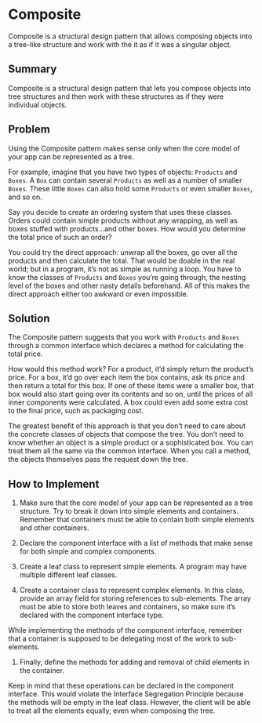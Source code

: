 # Composite

Composite is a structural design pattern that allows composing objects into a tree-like structure and work with the it as if it was a singular object.

## Summary

Composite is a structural design pattern that lets you compose objects into tree structures and then work with these structures as if they were individual objects.

## Problem

Using the Composite pattern makes sense only when the core model of your app can be represented as a tree.

For example, imagine that you have two types of objects: `Products` and `Boxes`. A `Box` can contain several `Products` as well as a number of smaller `Boxes`. These little `Boxes` can also hold some `Products` or even smaller `Boxes`, and so on.

Say you decide to create an ordering system that uses these classes. Orders could contain simple products without any wrapping, as well as boxes stuffed with products...and other boxes. How would you determine the total price of such an order?

You could try the direct approach: unwrap all the boxes, go over all the products and then calculate the total. That would be doable in the real world; but in a program, it’s not as simple as running a loop. You have to know the classes of `Products` and `Boxes` you’re going through, the nesting level of the boxes and other nasty details beforehand. All of this makes the direct approach either too awkward or even impossible.

## Solution

The Composite pattern suggests that you work with `Products` and `Boxes` through a common interface which declares a method for calculating the total price.

How would this method work? For a product, it’d simply return the product’s price. For a box, it’d go over each item the box contains, ask its price and then return a total for this box. If one of these items were a smaller box, that box would also start going over its contents and so on, until the prices of all inner components were calculated. A box could even add some extra cost to the final price, such as packaging cost.

The greatest benefit of this approach is that you don’t need to care about the concrete classes of objects that compose the tree. You don’t need to know whether an object is a simple product or a sophisticated box. You can treat them all the same via the common interface. When you call a method, the objects themselves pass the request down the tree.

## How to Implement

1. Make sure that the core model of your app can be represented as a tree structure. Try to break it down into simple elements and containers. Remember that containers must be able to contain both simple elements and other containers.

1. Declare the component interface with a list of methods that make sense for both simple and complex components.

1. Create a leaf class to represent simple elements. A program may have multiple different leaf classes.

1. Create a container class to represent complex elements. In this class, provide an array field for storing references to sub-elements. The array must be able to store both leaves and containers, so make sure it’s declared with the component interface type.

While implementing the methods of the component interface, remember that a container is supposed to be delegating most of the work to sub-elements.

1. Finally, define the methods for adding and removal of child elements in the container.

Keep in mind that these operations can be declared in the component interface. This would violate the Interface Segregation Principle because the methods will be empty in the leaf class. However, the client will be able to treat all the elements equally, even when composing the tree.
